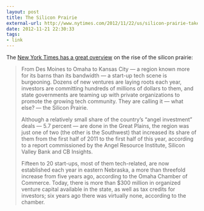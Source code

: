 ```yaml
---
layout: post
title: The Silicon Prairie
external-url: http://www.nytimes.com/2012/11/22/us/silicon-prairie-takes-root-in-the-great-plains.html
date: 2012-11-21 22:30:33
tags:
- link
---
```

The [New York Times has a great overview](http://www.nytimes.com/2012/11/22/us/silicon-prairie-takes-root-in-the-great-plains.html?) on the rise of the silicon prairie:

> From Des Moines to Omaha to Kansas City — a region known more for its barns than its bandwidth — a start-up tech scene is burgeoning. Dozens of new ventures are laying roots each year, investors are committing hundreds of millions of dollars to them, and state governments are teaming up with private organizations to promote the growing tech community. They are calling it — what else? — the Silicon Prairie.
> 
> Although a relatively small share of the country’s “angel investment” deals — 5.7 percent — are done in the Great Plains, the region was just one of two (the other is the Southwest) that increased its share of them from the first half of 2011 to the first half of this year, according to a report commissioned by the Angel Resource Institute, Silicon Valley Bank and CB Insights.
> 
> Fifteen to 20 start-ups, most of them tech-related, are now established each year in eastern Nebraska, a more than threefold increase from five years ago, according to the Omaha Chamber of Commerce. Today, there is more than $300 million in organized venture capital available in the state, as well as tax credits for investors; six years ago there was virtually none, according to the chamber.